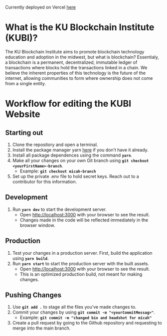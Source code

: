 Currently deployed on Vercel [here](https://kubi-website.vercel.app/) 

# What is the KU Blockchain Institute (KUBI)?

The KU Blockchain Institute aims to promote blockchain technology education and adoption in the midwest, but what is blockchain? Essentialy, a blockchain is a permanent, decentralized, immutable ledger of transactions where blocks hold the transactions linked in a chain. We believe the inherent properties of this technology is the future of the internet, allowing communities to form where ownership does not come from a single entity.

# Workflow for editing the KUBI Website

## Starting out

1. Clone the repository and open a terminal.
2. Install the package manager yarn [here](https://classic.yarnpkg.com/lang/en/docs/install/) if you don’t have it already.
3. Install all package dependences using the command **`yarn`**.
4. Make all your changes on your own Git branch using **`git checkout <yourFirstName>-branch`**.
    - Example: **`git checkout micah-branch`**
5. Set up the private .env file to hold secret keys. Reach out to a contributor for this information.

## Development

1. Run **`yarn dev`** to start the development server.
    - Open [http://localhost:3000](http://localhost:3000/) with your browser to see the result.
    - Changes made in the code will be reflected immediately in the browser window.

## Production

1. Test your changes in a production server. First, build the application using **`yarn build`**.
2. Run **`yarn start`** to start the production server with the built assets.
    - Open [http://localhost:3000](http://localhost:3000/) with your browser to see the result.
    - This is an optimized production build, not meant for making changes.

## Pushing Changes

1. Use **`git add .`** to stage all the files you’ve made changes to.
2. Commit your changes by using **`git commit -m "<yourCommitMessag>"`**.
    - Example: **`git commit -m "changed bio and headshot for micah"`**
3. Create a pull request by going to the Github repository and requesting to merge into the main branch.